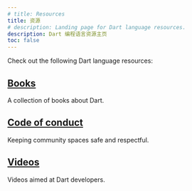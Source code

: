 ```yaml
---
# title: Resources
title: 资源
# description: Landing page for Dart language resources.
description: Dart 编程语言资源主页
toc: false
---
```


Check out the following Dart language resources:

<div class="card-grid">
  <div class="card">
    <h2><a href="/resources/books">Books</a></h2>
    <p>A collection of books about Dart.</p>
  </div>

  <div class="card">
    <h2><a href="/code-of-conduct">Code of conduct</a></h2>
    <p>Keeping community spaces safe and respectful.</p>
  </div>
  
  <div class="card">
    <h2><a href="/resources/videos">Videos</a></h2>
    <p>Videos aimed at Dart developers.</p>
  </div>
</div>

